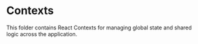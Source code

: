 # Contexts

This folder contains React Contexts for managing global state and shared logic across the application.
